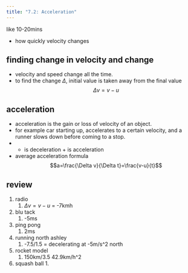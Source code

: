 ```yaml
---
title: "7.2: Acceleration"
---
```

like 10-20mins
- how quickly velocity changes
## finding change in velocity and change
- velocity and speed change all the time.
- to find the change $\Delta$, initial value is taken away from the final value $$\Delta v=v-u$$
## acceleration
- acceleration is the gain or loss of velocity of an object.
- for example car starting up, accelerates to a certain velocity, and a runner slows down before coming to a stop.
- - is deceleration + is acceleration
- average acceleration formula $$a=\frac{\Delta v}{\Delta t}=\frac{v-u}{t}$$
## review
1. radio
	1. $\Delta v=v-u$ = -7kmh
2. blu tack
	1. -5ms
3. ping pong
	1. 2ms
4. running north ashley
	1. -7.5/1.5 = decelerating at -5m/s^2 north
5. rocket model
	1. 150km/3.5 42.9km/h^2
6. squash ball
	1. 